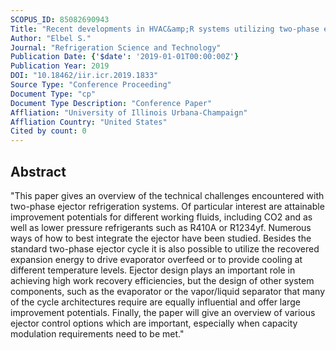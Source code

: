 ```yaml
---
SCOPUS_ID: 85082690943
Title: "Recent developments in HVAC&amp;R systems utilizing two-phase ejector for expansion work recovery"
Author: "Elbel S."
Journal: "Refrigeration Science and Technology"
Publication Date: {'$date': '2019-01-01T00:00:00Z'}
Publication Year: 2019
DOI: "10.18462/iir.icr.2019.1833"
Source Type: "Conference Proceeding"
Document Type: "cp"
Document Type Description: "Conference Paper"
Affliation: "University of Illinois Urbana-Champaign"
Affliation Country: "United States"
Cited by count: 0
---
```


## Abstract
"This paper gives an overview of the technical challenges encountered with two-phase ejector refrigeration systems. Of particular interest are attainable improvement potentials for different working fluids, including CO2 and as well as lower pressure refrigerants such as R410A or R1234yf. Numerous ways of how to best integrate the ejector have been studied. Besides the standard two-phase ejector cycle it is also possible to utilize the recovered expansion energy to drive evaporator overfeed or to provide cooling at different temperature levels. Ejector design plays an important role in achieving high work recovery efficiencies, but the design of other system components, such as the evaporator or the vapor/liquid separator that many of the cycle architectures require are equally influential and offer large improvement potentials. Finally, the paper will give an overview of various ejector control options which are important, especially when capacity modulation requirements need to be met."
